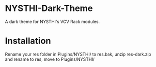 # NYSTHI-Dark-Theme
A dark theme for NYSTHI's VCV Rack modules. 

# Installation
Rename your res folder in Plugins/NYSTHI/ to res.bak, unzip res-dark.zip and rename to res, move to Plugins/NYSTHI/

